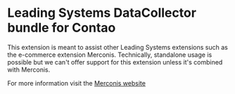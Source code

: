 # Leading Systems DataCollector bundle for Contao

This extension is meant to assist other Leading Systems extensions such as the
e-commerce extension Merconis. Technically, standalone usage is possible but we can't offer
support for this extension unless it's combined with Merconis.

For more information visit the [Merconis website](https://merconis.com)